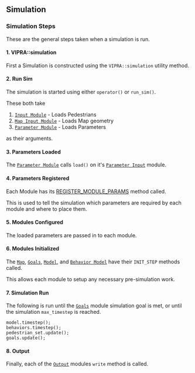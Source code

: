 
## Simulation

### Simulation Steps

These are the general steps taken when a simulation is run.

#### 1. VIPRA::simulation

First a Simulation is constructed using the `VIPRA::simulation` utility method.

#### 2. Run Sim

The simulation is started using either `operator()` or `run_sim()`.

These both take
1. [`Input Module`](modules/input.md) - Loads Pedestrians
2. [`Map Input Module`](modules/input.md) - Loads Map geometry
3. [`Parameter Module`](module/input.md) - Loads Parameters

as their arguments.

#### 3. Parameters Loaded

The [`Parameter Module`](modules/special_modules.md) calls `load()` on it's [`Parameter Input`](modules/input.md) module.

#### 4. Parameters Registered

Each Module has its [REGISTER_MODULE_PARAMS](modules.md) method called.

This is used to tell the simulation which parameters are required by each module and where to place them.

#### 5. Modules Configured

The loaded parameters are passed in to each module.

#### 6. Modules Initialized

The [`Map`](modules/map.md), [`Goals`](modules/goals.md), [`Model`](modules/model.md), and [`Behavior Model`](behaviors/behavior_model.md) have their `INIT_STEP` methods called.

This allows each module to setup any necessary pre-simulation work.

#### 7. Simulation Run

The following is run until the [`Goals`](modules/goals.md) module simulation goal is met, or until the simulation `max_timestep` is reached.

```
model.timestep();
behaviors.timestep();
pedestrian_set.update();
goals.update();
```

#### 8. Output

Finally, each of the [`Output`](modules/output.md) modules `write` method is called.